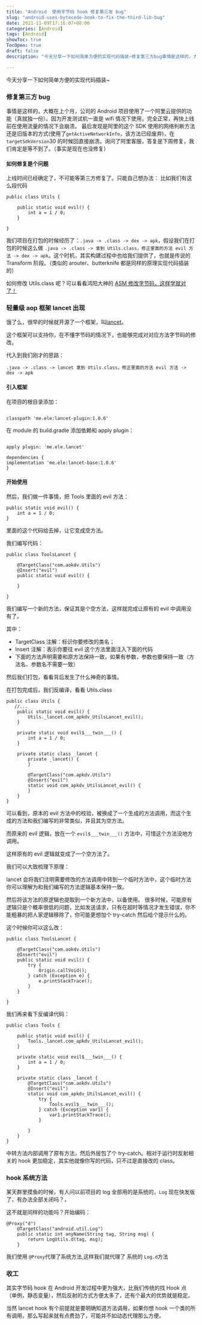 ```yaml
---
title: "Android  使用字节码 hook 修复第三发 bug"
slug: "android-uses-bytecode-hook-to-fix-the-third-lib-bug"
date: 2021-11-09T17:16:07+08:00
categories: [Android]
tags: [Android]
showToc: true
TocOpen: true
draft: false
description: "今天分享一下如何简单方便的实现代码插装~修复第三方bug事情是这样的，大概在上个月，公司的Android项目使用了一个阿里云提供的"

---
```

                
今天分享一下如何简单方便的实现代码插装~

### 修复第三方 bug

事情是这样的，大概在上个月，公司的 Android 项目使用了一个阿里云提供的功能（真就独一份）。因为开发测试机一直是 wifi 情况下使用，完全正常，再快上线前在使用流量的情况下会崩溃。
最后发现是阿里的这个 SDK 使用的网络判断方法还是旧版本的方式(使用了`getActiveNetworkInfo`，该方法已经废弃)，在`targetSdkVersion`30 的时候回直接崩溃。询问了阿里客服，答复是下周修复，我们肯定是等不到了。（事实是现在也没修复）

#### 如何修复是个问题

上线时间已经确定了，不可能等第三方修复了。只能自己想办法：
比如我们有这么段代码


```
public class Utils {

    public static void evil() {
        int a = 1 / 0;
    }

}
```

我们项目在打包的时候经历了：`.java -> .class -> dex -> apk`，假设我们在打包的时候这么做 `.java -> .class -> 拿到 Utils.class，修正里面的方法 evil 方法 -> dex -> apk`。这个时机，其实构建过程中也给我们提供了，也就是传说的 Transform 阶段。（类似的 arouter、butterknife 都是同样的原理实现代码插装的）

如何修改 Utils.class 呢？可以看看鸿阳大神的 [ ASM 修改字节码，这样学就对了！](https://juejin.cn/post/6999646242125529096)

### 轻量级 aop 框架 lancet 出现

饿了么，很早的时候就开源了一个框架，叫[lancet](https://github.com/eleme/lancet)。

这个框架可以支持你，在不懂字节码的情况下，也能够完成对对应方法字节码的修改。

代入到我们刚才的思路：

`.java -> .class -> lancet 拿到 Utils.class，修正里面的方法 evil 方法 -> dex -> apk`

#### 引入框架

在项目的根目录添加：

```

classpath 'me.ele:lancet-plugin:1.0.6'

```
在 module 的 build.gradle 添加依赖和 apply plugin：
```

apply plugin: 'me.ele.lancet'

dependencies {
implementation 'me.ele:lancet-base:1.0.6'
}

```


#### 开始使用

然后，我们做一件事情，把 Tools 里面的 evil 方法：

```
public static void evil() {
    int a = 1 / 0;
}
```
里面的这个代码给去掉，让它变成空方法。

我们编写代码：

```
public class ToolsLancet {

    @TargetClass("com.aokdv.Utils")
    @Insert("evil")
    public static void evil() {

    }

}
```

我们编写一个新的方法，保证其是个空方法，这样就完成让原有的 evil 中调用没有了。

其中：

* TargetClass 注解：标识你要修改的类名；
* Insert 注解：表示你要往 evil 这个方法里面注入下面的代码
* 下面的方法声明需要和原方法保持一致，如果有参数，参数也要保持一致（方法名、参数名不需要一致）

然后我们打包，看看背后发生了什么神奇的事情。

在打包完成后，我们反编译，看看 Utils.class

```
public class Utils {	
   //... 
    public static void evil() {
        Utils._lancet.com_apkdv_UtilsLancet_evil();
    }

    private static void evil$___twin___() {
        int a = 1 / 0;
    }

    private static class _lancet {
        private _lancet() {
        }

        @TargetClass("com.apkdv.Utils")
        @Insert("evil")
        static void com_apkdv_UtilsLancet_evil() {
        }
    }
}
```

可以看到，原本的 evil 方法中的校验，被换成了一个生成的方法调用，而这个生成的方法和我们编写的非常类似，并且其为空方法。

而原来的 evil 逻辑，放在一个 `evil$___twin___()` 方法中，可惜这个方法没地方调用。

这样原有的 evil 逻辑就变成了一个空方法了。

我们可以大致梳理下原理：

lancet 会将我们注明需要修改的方法调用中转到一个临时方法中，这个临时方法你可以理解为和我们编写的方法逻辑基本保持一致。

然后将该方法的原逻辑也提取到一个新方法中，以备使用。
很多时候，可能原有逻辑只是个概率很低的问题，比如发送请求，只有在超时等情况才发生错误，你不能粗暴的把人家逻辑移除了，你可能更想加个 try-catch 然后给个提示什么的。

这个时候你可以这么改：

```
public class ToolsLancet {

    @TargetClass("com.aokdv.Utils")
    @Insert("evil")
    public static void evil() {
        try {
            Origin.callVoid();
        } catch (Exception e) {
            e.printStackTrace();
        }
    }

}
```

我们再来看下反编译代码：

```
public class Tools {

    public static void evil() {
        Tools._lancet.com_apkdv_UtilsLancet_evil();
    }

    private static void evil$___twin___() {
        int a = 1 / 0;
    }

    private static class _lancet {
        @TargetClass("com.aokdv.Utils")
        @Insert("evil")
        static void com_apkdv_UtilsLancet_evil() {
            try {
                Tools.evil$___twin___();
            } catch (Exception var1) {
                var1.printStackTrace();
            }

        }
    }
}
```

中转方法内部调用了原有方法，然后外层包了个 try-catch。相对于运行时反射相关的 hook 更加稳定，其实他就像你写的代码，只不过是直接改的 class。

### hook 系统方法

某天群里摸鱼的时候，有人问以前项目的 log 全部用的是系统的，`Log` 现在快发版了，有办法全部关闭吗？，

这不就是同样的功能吗？开始编码：

```
@Proxy("d")
    @TargetClass("android.util.Log")
    public static int anyName(String tag, String msg) {
        return LogUtils.d(tag, msg);
    }
```

我们使用 `@Proxy`代理了系统方法,这样我们就代理了 系统的 `Log.d`方法

### 收工

其实字节码 hook 在 Android 开发过程中更为强大，比我们传统的找 Hook 点（单例，静态变量），然后反射的方式方便太多了，还有个最大的优势就是稳定。

当然 lancet hook 有个前提就是要明确知道方法调用，如果你想 hook 一个类的所有调用，那么写起来就有点费劲了，可能并不如动态代理那么方便。



